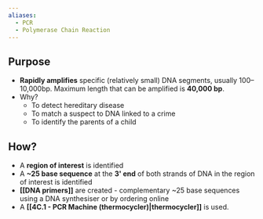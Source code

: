 ```yaml
---
aliases:
  - PCR
  - Polymerase Chain Reaction
---
```

## Purpose

- **Rapidly amplifies** specific (relatively small) DNA segments, usually 100–10,000bp. Maximum length that can be amplified is **40,000 bp**.
- Why?
	- To detect hereditary disease
	- To match a suspect to DNA linked to a crime
	- To identify the parents of a child

## How?
 
 - A **region of interest** is identified
 - A **~25 base sequence** at the **3' end** of both strands of DNA in the region of interest is identified
 - **[[DNA primers]]** are created - complementary ~25 base sequences using a DNA synthesiser or by ordering online
 - A **[[4C.1 - PCR Machine (thermocycler)|thermocycler]]** is used.

